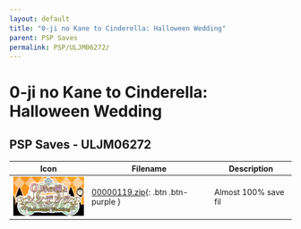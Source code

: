 ```yaml
---
layout: default
title: "0-ji no Kane to Cinderella: Halloween Wedding"
parent: PSP Saves
permalink: PSP/ULJM06272/
---
```

# 0-ji no Kane to Cinderella: Halloween Wedding

## PSP Saves - ULJM06272

| Icon | Filename | Description |
|------|----------|-------------|
| ![0-ji no Kane to Cinderella: Halloween Wedding](ICON0.PNG) | [00000119.zip](00000119.zip){: .btn .btn-purple } | Almost 100% save fil |
